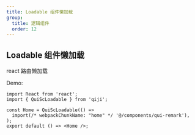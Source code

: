```yaml
---
title: Loadable 组件懒加载
group:
  title: 逻辑组件
  order: 12
---
```


## Loadable 组件懒加载

react 路由懒加载

Demo:

```tsx
import React from 'react';
import { QuiScLoadable } from 'qiji';

const Home = QuiScLoadable(() =>
  import(/* webpackChunkName: "home" */ '@/components/qui-remark'),
);
export default () => <Home />;
```
